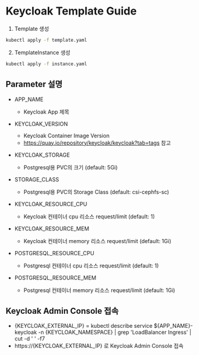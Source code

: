 # Keycloak Template Guide

1. Template 생성
```bash
kubectl apply -f template.yaml
```

2. TemplateInstance 생성
```bash
kubectl apply -f instance.yaml
```

## Parameter 설명
- APP_NAME  
  - Keycloak App 제목

- KEYCLOAK_VERSION
  - Keycloak Container Image Version
  - https://quay.io/repository/keycloak/keycloak?tab=tags 참고

- KEYCLOAK_STORAGE
  - Postgresql용 PVC의 크기 (default: 5Gi)

- STORAGE_CLASS  
  - Postgresql용 PVC의 Storage Class (default: csi-cephfs-sc)

- KEYCLOAK_RESOURCE_CPU  
  - Keycloak 컨테이너 cpu 리소스 request/limit (default: 1)

- KEYCLOAK_RESOURCE_MEM  
  - Keycloak 컨테이너 memory 리소스 request/limit (default: 1Gi)

- POSTGRESQL_RESOURCE_CPU  
  - Postgresql 컨테이너 cpu 리소스 request/limit (default: 1)

- POSTGRESQL_RESOURCE_MEM  
  - Postgresql 컨테이너 memory 리소스 request/limit (default: 1Gi)

## Keycloak Admin Console 접속
- {KEYCLOAK_EXTERNAL_IP} = kubectl describe service ${APP_NAME}-keycloak -n {KEYCLOAK_NAMESPACE} | grep 'LoadBalancer Ingress' | cut -d ' ' -f7
- https://{KEYCLOAK_EXTERNAL_IP} 로 Keycloak Admin Console 접속


